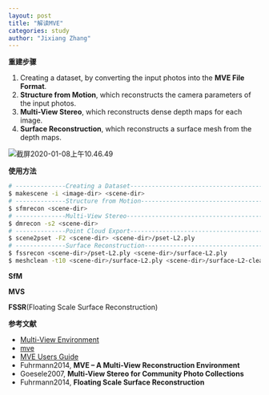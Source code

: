 ```yaml
---
layout: post
title: "解读MVE"
categories: study
author: "Jixiang Zhang"
---
```


**重建步骤**

1. Creating a dataset, by converting the input photos into the **MVE File Format**.
2. **Structure from Motion**, which reconstructs the camera parameters of the input photos.
3. **Multi-View Stereo**, which reconstructs dense depth maps for each image.
4. **Surface Reconstruction**, which reconstructs a surface mesh from the depth maps.

![截屏2020-01-08上午10.46.49](https://tvax2.sinaimg.cn/large/d494c514gy1gaoymcmfnlj213w09sk6x.jpg)

**使用方法**

```bash
# --------------Creating a Dataset------------------------------------------
$ makescene -i <image-dir> <scene-dir>
# --------------Structure from Motion---------------------------------------
$ sfmrecon <scene-dir>
# --------------Multi-View Stereo-------------------------------------------
$ dmrecon -s2 <scene-dir>
# --------------Point Cloud Export------------------------------------------
$ scene2pset -F2 <scene-dir> <scene-dir>/pset-L2.ply
# --------------Surface Reconstruction--------------------------------------
$ fssrecon <scene-dir>/pset-L2.ply <scene-dir>/surface-L2.ply
$ meshclean -t10 <scene-dir>/surface-L2.ply <scene-dir>/surface-L2-clean.ply
```

**SfM**

**MVS**

**FSSR**(Floating Scale Surface Reconstruction)

**参考文献**

- [Multi-View Environment](https://www.gcc.tu-darmstadt.de/home/proj/mve/)
- [mve](https://github.com/simonfuhrmann/mve)
- [MVE Users Guide](https://github.com/simonfuhrmann/mve/wiki/MVE-Users-Guide)
- Fuhrmann2014, **MVE – A Multi-View Reconstruction Environment**
- Goesele2007, **Multi-View Stereo for Community Photo Collections**
- Fuhrmann2014, **Floating Scale Surface Reconstruction**